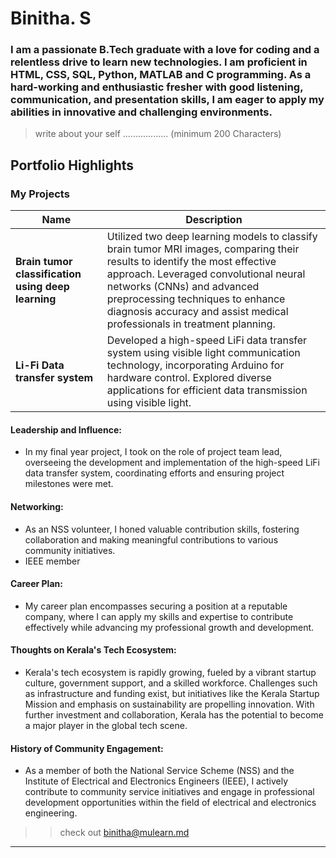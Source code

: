 # Binitha. S

### I am a passionate B.Tech graduate with a love for coding and a relentless drive to learn new technologies. I am proficient in HTML, CSS, SQL, Python, MATLAB and C programming. As a hard-working and enthusiastic fresher with good listening, communication, and presentation skills, I am eager to apply my abilities in innovative and challenging environments. 

> write about your self .................. (minimum 200 Characters)


## Portfolio Highlights

### My Projects

| Name                | Description                                                               | 
|---------------------|---------------------------------------------------------------------------|
| **Brain tumor classification using deep learning**  | Utilized two deep learning models to classify brain tumor MRI images, comparing their results to identify the most effective approach. Leveraged convolutional neural networks (CNNs) and advanced preprocessing techniques to enhance diagnosis accuracy and assist medical professionals in treatment planning. |
| **Li-Fi Data transfer system**  | Developed a high-speed LiFi data transfer system using visible light communication technology, incorporating Arduino for hardware control. Explored diverse applications for efficient data transmission using visible light.  |

#### Leadership and Influence:

- In my final year project, I took on the role of project team lead, overseeing the development and implementation of the high-speed LiFi data transfer system, coordinating efforts and ensuring project milestones were met.

#### Networking:

- As an NSS volunteer, I honed valuable contribution skills, fostering collaboration and making meaningful contributions to various community initiatives.
- IEEE member
  
#### Career Plan:

- My career plan encompasses securing a position at a reputable company, where I can apply my skills and expertise to contribute effectively while advancing my professional growth and development.

#### Thoughts on Kerala's Tech Ecosystem:

- Kerala's tech ecosystem is rapidly growing, fueled by a vibrant startup culture, government support, and a skilled workforce. Challenges such as infrastructure and funding exist, but initiatives like the Kerala Startup Mission and emphasis on sustainability are propelling innovation. With further investment and collaboration, Kerala has the potential to become a major player in the global tech scene.

#### History of Community Engagement:

-  As a member of both the National Service Scheme (NSS) and the Institute of Electrical and Electronics Engineers (IEEE), I actively contribute to community service initiatives and engage in professional development opportunities within the field of electrical and electronics engineering.


>> check out [binitha@mulearn.md](./profiles/binitha@mulearn.md) 

---
